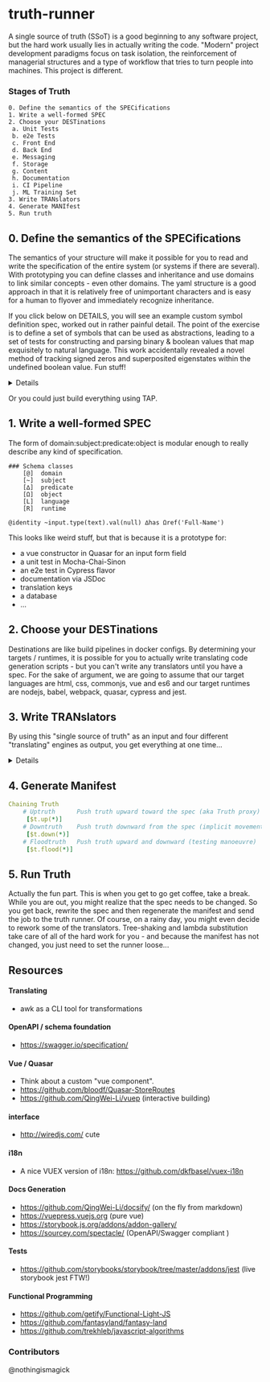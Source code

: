 # truth-runner

A single source of truth (SSoT) is a good beginning to any software project, but the hard work usually lies in actually writing the code. "Modern" project development paradigms focus on task isolation, the reinforcement of managerial structures and a type of workflow that tries to turn people into machines. This project is different.

### Stages of Truth
```
0. Define the semantics of the SPECifications
1. Write a well-formed SPEC
2. Choose your DESTinations
 a. Unit Tests
 b. e2e Tests
 c. Front End
 d. Back End
 e. Messaging
 f. Storage
 g. Content
 h. Documentation
 i. CI Pipeline
 j. ML Training Set
3. Write TRANslators 
4. Generate MANIfest
5. Run truth
```

## 0. Define the semantics of the SPECifications
The semantics of your structure will make it possible for you to read and write the specification of the entire system (or systems if there are several). With prototyping you can define classes and inheritance and use domains to link similar concepts - even other domains. The yaml structure is a good approach in that it is relatively free of unimportant characters and is easy for a human to flyover and immediately recognize inheritance. 

If you click below on DETAILS, you will see an example custom symbol definition spec, worked out in rather painful detail. The point of the exercise is to define a set of symbols that can be used as abstractions, leading to a set of tests for constructing and parsing binary & boolean values that map exquisitely to natural language. This work accidentally revealed a novel method of tracking signed zeros and superposited eigenstates within the undefined boolean value. Fun stuff!
 
<details>

#### Terms
```
# Symbols for Truth File Usage
# Spec 0.0.1 
# Assumes yaml-esque conventions
#
#
#
### meta__________________// not yet turing complete
    %    definition
    /    comment          
    *    placeholder

### scaffolding___________// descriptive 
    ∞    set of all sets  // the entire body of truth
    %    set              // one set is by nature a definition
    °    portion of set   // one set is a portion of all sets.
    :    group            // linkage to similar types, groups, sets
    .    chain            // connector between horizontal siblings
    ,    member           // context aware member of a type, group, set
    
### members_______________// referential  
    <    previous         // used as if, input
    >    next             // used as then, output
    ^    parent 
    ;    child
    ,    sibling          // sibling is an equivalent member
    .    self             // smallest link in a chain
    
### groups________________//
    <>   group            // can also be implicit
    []   class
    ()   function
    {}   variable

### typecasting___________// 
    $   string            // non-numeric data
    #   number            // always assumes the largest possible resolution
    _   boolean           // cast type as an explicit boolean
    
### boolean qualifier
    _0   boolean false    // boolean type with falsealso a meta value
    _1   boolean true     // also a meta value
    _*   boolean          // meta truth value 
    _?   undefined        
    !    false
    !!   true           
    ?!   truthy           // fuzzy / undefined truth / uncollapsed truth matrix
    !?   falsey           // fuzzy / undefined false / uncollapsed truth matrix
         
### comparators___________// actually one nor is enough...    
    <    if              
    <!   not if           // <! A : B > is .nor(A,B) = .not(A).or(B)
    <!!  only if
    >    then
    !>   then not
    !!>  only else
    <!>  else if
    :    or
    !    not              // same as false
    !:   not or           // (neither)
    &    and 
    &!   and not              
    &:   and or     
    \    while
        
### operators_____________// actively brnfckng you since 2018
    +    push             // +1 add true = define = create
    -    pull (pop)       // -0 remove false = undefined = destroy
    |    bridge           // chain unrelated groups I< | > O
    ≈    equivalence      // for passing member traits
    =    exact            // as prefix means calculate
 
    +<   read from
    >+   write to
    _?   

### lambda symbols________//
    V    variables
    Λ    lambda expressions
    λ    lambda
    .    dot
    ()   parenthesis
    :=   substitute       // written E[V := R]
    |    or
          
### helpers_______________// 
    "*"  expansion        // expand except explicit literals
    '*'  literal          // no coersion        
    
EXAMPLES:
  
 Boolean Construction
  _? < _0 !: _1      Undefined if neither false nor true
  _? <! _0 : _1      Undefined if both not false and not true    
  _1 : _? !> _0      Either true or undefined then not false
  _1 <! _0 : _?      True if both not false and not undefined
  
 True / False Meta Boolean
  _* < _?:_0:_1 >     Meta boolean can be undefined, false or true)
  !_1* > _0*
  !!_0* > _1*     
  
 Definition of undefined
  // If "*" is not true and not false then "*" is undefined.
  _1 & _0 <! $* > _* = ?          
  _? = _* < $* !> 1 & 0
  
  This means that truth is either explicit or undefined.
  
  Binary definitions of truth, false, truthy and falsey
  !_1* > _0*       true push false  =  false
  _0+!=0       false push false = false
  0+1=1       false push true  = true
  1+1=1       true push true   = true
  
  a false zero is a one (falsey false is true)
  
  Undefined
  1-1=?       true pull true   = undefined
  0-0=?       false pull false = undefined
  0-1=?       False pull true  = undefined
  1-0=?       True pull false  = undefined
  0+0=0       zero push zero = still zero
  0-0=?       (zero pop zero = undefined)       
  -1+1=-0     (negative signed zero is a post-truthy false)
  +1-1=+0     (positive signed zero is a post-truthy false)
       
  // While the string "*" exists, then its meta-boolean is true
  \ $* !! > 1*     
  \ $* !! > _* = _1
  ? * ! > * !!             // If "*" is false, then truthify "*" (1*).
  ? 1 ! :0   
```

</details>

Or you could just build everything using TAP.


## 1. Write a well-formed SPEC

The form of domain:subject:predicate:object is modular enough to really describe any kind of specification.

```
### Schema classes
    [@]  domain
    [~]  subject
    [∆]  predicate
    [Ω]  object
    [L]  language
    [R]  runtime
    
@identity ~input.type(text).val(null) ∆has Ωref('Full-Name')
```

This looks like weird stuff, but that is because it is a prototype for:
- a vue constructor in Quasar for an input form field
- a unit test in Mocha-Chai-Sinon
- an e2e test in Cypress flavor
- documentation via JSDoc
- translation keys
- a database
- ...

## 2. Choose your DESTinations

Destinations are like build pipelines in docker configs. By determining your targets / runtimes, it is possible for you to actually write translating code generation scripts - but you can't write any translators until you have a spec. For the sake of argument, we are going to assume that our target languages are html, css, commonjs, vue and es6 and our target runtimes are nodejs, babel, webpack, quasar, cypress and jest.

## 3. Write TRANslators
By using this "single source of truth" as an input and four different "translating" engines as output, you get everything at one time...

<details>

A cypress test:

```js
  it('has a basic form that works as intended', () => {
    // this is a translator pattern 
    // the same approach should be used in the form.vue
    // for construction

    Object.keys(formdata).forEach((key) => {    
      if (formdata[key]) {
        const dataCy = lowercase(formdata[key].generic);
        const placeholder = formdata[key].placeholder || hyphenToSpace(formdata[key].generic);
        const path = hyphenToNull(toCamelCase(formdata[key].generic));
        const value = parseInt(formdata[key].valid, 10);    
        cy.get(`[data-cy=${dataCy}] .q-input-target`)
          .should('have.attr', 'placeholder', placeholder)
          .type(value)
          .should('have.value', value)
          .log('local storage should be set')
          .should(() => {
            expect(testStorage(path)).to.eq(value); 
          });
        getStore().its(storePather(path)).should('eq', value);  
      } 
    }); 
  });
```

a store description

```json
      "fieldLabels": {
        "contactInfo": [
          {
            "id": "fullName",
            "label": "Full Name:",
            "val": null,
            "type": "text",
            "placeholder": "Full Name",
            "dataCy": "full-name",
          },
```

some translation helpers

```js
const toCamelCase = (str) => str.toLowerCase().replace(/(?:^\w|[A-Z]|\b\w)/g, (ltr, idx) => idx === 0 ? ltr.toLowerCase() : ltr.toUpperCase()).replace(/\s+/g, '');
const hyphenToSpace = (str) => str.replace(/-/g, " ");
const hyphenToNull = (str) => str.replace(/-/g, "");
const lowercase = (str) => str.toLowerCase()
```

a state constructor for vuex

```js
const helpers = require('../helpers');
const truth = require('../json/truth_generated.json');
letcontact = {};

let objectPath = truth.data.summary.fieldLabels.contactInfo;
for (let type in objectPath) { // not sure if this can be so simple in the browser
 contact[toCamelCase(objectPath[type].generic)]=objectPath[type].value
}

export default {
  data: {
    applicationComplete: false,
    contactInfo: contact,
    ...
```

form
```html
<truth>
    <q-input for="input in store.get.data.contactInfo.inputs" placeholder="`input.placeholder`" v-model="`input.type`">
</truth>
```

</details>


## 4. Generate Manifest

```yaml
Chaining Truth
    # Uptruth      Push truth upward toward the spec (aka Truth proxy)
     [$t.up(*)] 
    # Downtruth    Push truth downward from the spec (implicit movement)
     [$t.down(*)]
    # Floodtruth   Push truth upward and downward (testing manoeuvre) 
     [$t.flood(*)]
```

## 5. Run Truth

Actually the fun part. This is when you get to go get coffee, take a break. While you are out, you might realize that the spec needs to be changed. So you get back, rewrite the spec and then regenerate the manifest and send the job to the truth runner. Of course, on a rainy day, you might even decide to rework some of the translators. Tree-shaking and lambda substitution take care of all of the hard work for you - and because the manifest has not changed, you just need to set the runner loose...



## Resources

#### Translating
- awk as a CLI tool for transformations

#### OpenAPI / schema foundation
- https://swagger.io/specification/

#### Vue / Quasar
- Think about a custom "vue component".
- https://github.com/bloodf/Quasar-StoreRoutes
- https://github.com/QingWei-Li/vuep (interactive building)

#### interface
- http://wiredjs.com/ cute

#### i18n
- A nice VUEX version of i18n: https://github.com/dkfbasel/vuex-i18n

#### Docs Generation
- https://github.com/QingWei-Li/docsify/ (on the fly from markdown)
- https://vuepress.vuejs.org (pure vue)
- https://storybook.js.org/addons/addon-gallery/
- https://sourcey.com/spectacle/ (OpenAPI/Swagger compliant )

#### Tests
- https://github.com/storybooks/storybook/tree/master/addons/jest (live storybook jest FTW!)

#### Functional Programming
- https://github.com/getify/Functional-Light-JS
- https://github.com/fantasyland/fantasy-land
- https://github.com/trekhleb/javascript-algorithms

### Contributors
@nothingismagick
